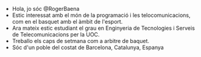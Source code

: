 - Hola, jo sóc @RogerBaena
- Estic interessat amb el món de la programació i les telocomunicacions, com en el basquet amb el àmbit de l'esport.
- Ara mateix estic estudiant el grau en Enginyeria de Tecnologies i Serveis de Telecomunicacions per la UOC.
- Treballo els caps de setmana com a arbitre de baquet.
- Sóc d'un poble del costat de Barcelona, Catalunya, Espanya


<!---
RogerBaena/RogerBaena is a ✨ special ✨ repository because its `README.md` (this file) appears on your GitHub profile.
You can click the Preview link to take a look at your changes.
--->
